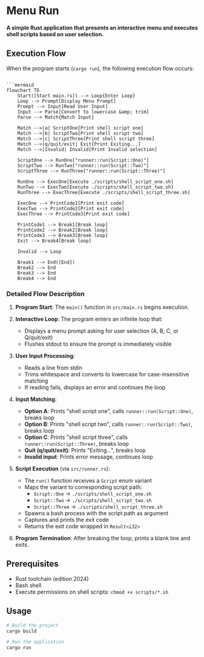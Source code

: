# Menu Run

**A simple Rust application that presents an interactive menu and executes shell scripts based on user selection.**

## Execution Flow

When the program starts (`cargo run`), the following execution flow occurs:

```mermaid

```mermaid
flowchart TD
    Start([Start main.rs]) --> Loop{Enter Loop}
    Loop --> Prompt[Display Menu Prompt]
    Prompt --> Input[Read User Input]
    Input --> Parse[Convert to lowercase &amp; trim]
    Parse --> Match{Match Input}

    Match -->|a| ScriptOne[Print shell script one]
    Match -->|b| ScriptTwo[Print shell script two]
    Match -->|c| ScriptThree[Print shell script three]
    Match -->|q/quit/exit| Exit[Print Exiting...]
    Match -->|Invalid| Invalid[Print Invalid selection]

    ScriptOne --> RunOne["runner::run(Script::One)"]
    ScriptTwo --> RunTwo["runner::run(Script::Two)"]
    ScriptThree --> RunThree["runner::run(Script::Three)"]

    RunOne --> ExecOne[Execute ./scripts/shell_script_one.sh]
    RunTwo --> ExecTwo[Execute ./scripts/shell_script_two.sh]
    RunThree --> ExecThree[Execute ./scripts/shell_script_three.sh]

    ExecOne --> PrintCode1[Print exit code]
    ExecTwo --> PrintCode2[Print exit code]
    ExecThree --> PrintCode3[Print exit code]

    PrintCode1 --> Break1[Break loop]
    PrintCode2 --> Break2[Break loop]
    PrintCode3 --> Break3[Break loop]
    Exit --> Break4[Break loop]

    Invalid --> Loop

    Break1 --> End([End])
    Break2 --> End
    Break3 --> End
    Break4 --> End

```

### Detailed Flow Description

1. **Program Start**: The `main()` function in `src/main.rs` begins execution.

2. **Interactive Loop**: The program enters an infinite loop that:
   - Displays a menu prompt asking for user selection (A, B, C, or Q/quit/exit)
   - Flushes stdout to ensure the prompt is immediately visible

3. **User Input Processing**:
   - Reads a line from stdin
   - Trims whitespace and converts to lowercase for case-insensitive matching
   - If reading fails, displays an error and continues the loop

4. **Input Matching**:
   - **Option A**: Prints "shell script one", calls `runner::run(Script::One)`, breaks loop
   - **Option B**: Prints "shell script two", calls `runner::run(Script::Two)`, breaks loop
   - **Option C**: Prints "shell script three", calls `runner::run(Script::Three)`, breaks loop
   - **Quit (q/quit/exit)**: Prints "Exiting...", breaks loop
   - **Invalid input**: Prints error message, continues loop

5. **Script Execution** (via `src/runner.rs`):
   - The `run()` function receives a `Script` enum variant
   - Maps the variant to corresponding script path:
     - `Script::One` → `./scripts/shell_script_one.sh`
     - `Script::Two` → `./scripts/shell_script_two.sh`
     - `Script::Three` → `./scripts/shell_script_three.sh`
   - Spawns a bash process with the script path as argument
   - Captures and prints the exit code
   - Returns the exit code wrapped in `Result<i32>`

6. **Program Termination**: After breaking the loop, prints a blank line and exits.

## Prerequisites

- Rust toolchain (edition 2024)
- Bash shell
- Execute permissions on shell scripts: `chmod +x scripts/*.sh`

## Usage

```bash
# Build the project
cargo build

# Run the application
cargo run
```
